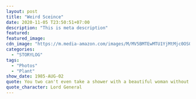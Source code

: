 ```yaml
---
layout: post
title: "Weird Sceince"
date: 2020-11-05 T23:50:51+07:00
description: "This is meta description"
featured:
featured_image:
cdn_image: "https://m.media-amazon.com/images/M/MV5BMTEwMTU1YjMtMjc0OS00NjZiLTk1MGMtNzhkODI0ZDFjNGI2XkEyXkFqcGdeQXVyNTAyODkwOQ@@._V1_.jpg"
categories:
  - "STORYLOG"
tags:
  - "Photos"
  - "Plant"
show_date: 1985-AUG-02
quote: You two can't even take a shower with a beautiful woman without wearing your jeans.
quote_character: Lord General
---
```


